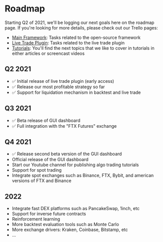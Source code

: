 # Roadmap

Starting Q2 of 2021, we'll be logging our next goals here on the roadmap page. If you're looking for more details, please check out our Trello pages:

- [Main Framework](https://trello.com/b/V79M1DG3/main-framework): Tasks related to the open-source framework 
- [Live Trade Plugin](https://trello.com/b/F9Eb0wW5/live-trade-plugin): Tasks related to the live trade plugin 
- [Tutorials](https://trello.com/b/4FvJe60e/tutorials-article-and-video): You'll find the next topics that we like to cover in tutorials in either articles or screencast videos


## Q2 2021

- ✅ Initial release of live trade plugin (early access)
- ✅ Release our most profitable strategy so far 
- ✅ Support for liquidation mechanism in backtest and live trade


## Q3 2021

- ✅ Beta release of GUI dashboard
- ✅ Full integration with the "FTX Futures" exchange 

## Q4 2021
- ✅ Release second beta version of the GUI dashboard
- Official release of the GUI dashboard
 - Start our Youtube channel for publishing algo trading tutorials 
- Support for spot trading 
- Integrate spot exchanges such as Binance, FTX, Bybit, and american versions of FTX and Binance

## 2022
- Integrate fast DEX platforms such as PancakeSwap, 1inch, etc 
- Support for inverse future contracts
- Reinforcement learning 
- More backtest evaluation tools such as Monte Carlo 
- More exchange drivers: Kraken, Coinbase, Bitstamp, etc
- ...